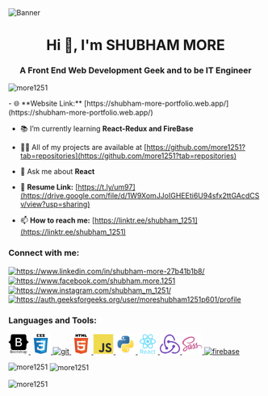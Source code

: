 <img src="https://doc-0k-20-docs.googleusercontent.com/docs/securesc/vhv1isa1ck4t653vl15uklli1864ccoq/h0b7l868f9vtj6h33854ivi2dh93951d/1670425350000/08173647123605001548/08173647123605001548/1AoawRBvFYkGXvuJjy5cl_fbaG6YiTkKS?e=view&ax=AEKYgyQXo6sSnkgy56yiLx4UEKk7Cb9aCIj56IjhSaYVvLIMa9RdTIXoMl-3_WldyEwnN-Ir614O8n1oGBOMMEVivQd4sJnGcfC5RZY5dNueP1ejz-YyPhJCcaChAZjK68waehggRn-CGSi_wJ_ymIU2Z6DW6C3f6zyVTVQlLpTtcR_S4CqhvcjvrnI07gu15Dgsk2m8-53YE0mlrKD_YPY1OIHoWjeIEcx0ZLe-DXEcXNDTGwObDbiuzYiJa2J8ahhqickFDufaMHOhgdqZbJtLrhzqCmxAK2PkzwpxHLBPT_AO5jJI2bOhRNwh1rfcYR5k1sxuyby5BvAlLG-ra12mljgIGQZbIaBkoGLyfnPPIupVKd8jY1b41-wwYY1aoKf1KRYgOf8pM6DIuMIZAw0Ib-v_kkXluDm6aqHCPqzioOSgrNIZa2_EqDvAr4dsjvf5_BIMyYbnV8Dv2JnunLiVjUrMthgPlUXx-J0IBEykCstjHsUf2mYlfFho1-14mZAy-M80s2D2sr2BCWypOKl5x1sngGDoE5CcQeKs--hOvmK12_mNiY60mNL1-ugmuxfcG9DR6fJ7uHp62MMmrl8FRdKvkOuyoInUpEVicHOOObjEnOG8WFaJ3-Y3I-6u7Y3hpq6c5K1iGPbvLUoRVULW2e1RkHbrOnqWOcQZBU2u-Pstv7IEidvcuIcFoF53DKnQ5oYQfwMZ61wr424341wmYZrzc-BemWKl4X_knWccBjpqq2DmCc-jGlJnZcR29HU9pw4Dw_PZ_LuPr5pFfE3qrckPFeDSdgD3D3IGFDfqP_lc3zuHrxWmWEIiHcAX0WbBMHPQpea1RSwZiOl8jVSFzicfDV_ZIU0FvbN_smQO-Iixu1ZG2QNehEPHfBA7A66UlRWhGrMggWf1HGZqSodsxM506j29TN2mjWU6UAc&uuid=626b94fa-b38c-4504-a24f-bfbe757ab544&authuser=0&nonce=k808gu8e9g03g&user=08173647123605001548&hash=l8i90b9fe5j64bh96fd366s5oboia9q3" alt="Banner" width="1600" height="250"/>

<h1 align="center">Hi 👋, I'm SHUBHAM MORE</h1>
<h3 align="center">A Front End Web Development Geek and to be IT Engineer</h3>

<p align="left"> <img src="https://komarev.com/ghpvc/?username=more1251&label=Profile%20views&color=0e75b6&style=flat" alt="more1251" /> </p>
- 🌐 **Website Link:** [https://shubham-more-portfolio.web.app/](https://shubham-more-portfolio.web.app/)

- 📚 I’m currently learning **React-Redux and FireBase**

- 👨‍💻 All of my projects are available at [https://github.com/more1251?tab=repositories](https://github.com/more1251?tab=repositories)

- 💬 Ask me about **React**

- 📄 **Resume Link:** [https://t.ly/um97](https://drive.google.com/file/d/1W9XomJJoIGHEEti6U94sfx2ttGAcdCSv/view?usp=sharing)

- 📫 **How to reach me:** [https://linktr.ee/shubham_1251](https://linktr.ee/shubham_1251)

<h3 align="left">Connect with me:</h3>
<p align="left">
<a href="https://www.linkedin.com/in/shubham-more1251/" target="blank"><img align="center" src="https://raw.githubusercontent.com/rahuldkjain/github-profile-readme-generator/master/src/images/icons/Social/linked-in-alt.svg" alt="https://www.linkedin.com/in/shubham-more-27b41b1b8/" height="30" width="40" /></a>
<a href="https://www.facebook.com/shubham.more.1251" target="blank"><img align="center" src="https://raw.githubusercontent.com/rahuldkjain/github-profile-readme-generator/master/src/images/icons/Social/facebook.svg" alt="https://www.facebook.com/shubham.more.1251" height="30" width="40" /></a>
<a href="https://www.instagram.com/shubham_m_1251/" target="blank"><img align="center" src="https://raw.githubusercontent.com/rahuldkjain/github-profile-readme-generator/master/src/images/icons/Social/instagram.svg" alt="https://www.instagram.com/shubham_m_1251/" height="30" width="40" /></a>
<a href="https://auth.geeksforgeeks.org/user/moreshubham1251p601/profile" target="blank"><img align="center" src="https://raw.githubusercontent.com/rahuldkjain/github-profile-readme-generator/master/src/images/icons/Social/geeks-for-geeks.svg" alt="https://auth.geeksforgeeks.org/user/moreshubham1251p601/profile" height="30" width="40" /></a>
</p>

<h3 align="left">Languages and Tools:</h3>
<p align="left"> <a href="https://getbootstrap.com" target="_blank" rel="noreferrer"> <img src="https://raw.githubusercontent.com/devicons/devicon/master/icons/bootstrap/bootstrap-plain-wordmark.svg" alt="bootstrap" width="40" height="40"/> <a href="https://www.w3schools.com/css/" target="_blank" rel="noreferrer"> <img src="https://raw.githubusercontent.com/devicons/devicon/master/icons/css3/css3-original-wordmark.svg" alt="css3" width="40" height="40"/> </a> <a href="https://git-scm.com/" target="_blank" rel="noreferrer"> <img src="https://www.vectorlogo.zone/logos/git-scm/git-scm-icon.svg" alt="git" width="40" height="40"/> </a> <a href="https://www.w3.org/html/" target="_blank" rel="noreferrer"> <img src="https://raw.githubusercontent.com/devicons/devicon/master/icons/html5/html5-original-wordmark.svg" alt="html5" width="40" height="40"/> </a> <a href="https://developer.mozilla.org/en-US/docs/Web/JavaScript" target="_blank" rel="noreferrer"> <img src="https://raw.githubusercontent.com/devicons/devicon/master/icons/javascript/javascript-original.svg" alt="javascript" width="40" height="40"/> </a> <a href="https://www.python.org" target="_blank" rel="noreferrer"> <img src="https://raw.githubusercontent.com/devicons/devicon/master/icons/python/python-original.svg" alt="python" width="40" height="40"/> </a> <a href="https://reactjs.org/" target="_blank" rel="noreferrer"> <img src="https://raw.githubusercontent.com/devicons/devicon/master/icons/react/react-original-wordmark.svg" alt="react" width="40" height="40"/> </a> <a href="https://redux.js.org" target="_blank" rel="noreferrer"> <img src="https://raw.githubusercontent.com/devicons/devicon/master/icons/redux/redux-original.svg" alt="redux" width="40" height="40"/> </a> <a href="https://sass-lang.com" target="_blank" rel="noreferrer"> <img src="https://raw.githubusercontent.com/devicons/devicon/master/icons/sass/sass-original.svg" alt="sass" width="40" height="40"/> </a> </a> <a href="https://firebase.google.com/" target="_blank" rel="noreferrer"> <img src="https://www.vectorlogo.zone/logos/firebase/firebase-icon.svg" alt="firebase" width="40" height="40"/> </a></p>


<p><img align="left" src="https://github-readme-stats.vercel.app/api/top-langs?username=more1251&show_icons=true&locale=en&layout=compact" alt="more1251" /></p>

<p>&nbsp;<img align="center" src="https://github-readme-stats.vercel.app/api?username=more1251&show_icons=true&locale=en" alt="more1251" /></p>

<p><img align="center" src="https://github-readme-streak-stats.herokuapp.com/?user=more1251&" alt="more1251" /></p>
